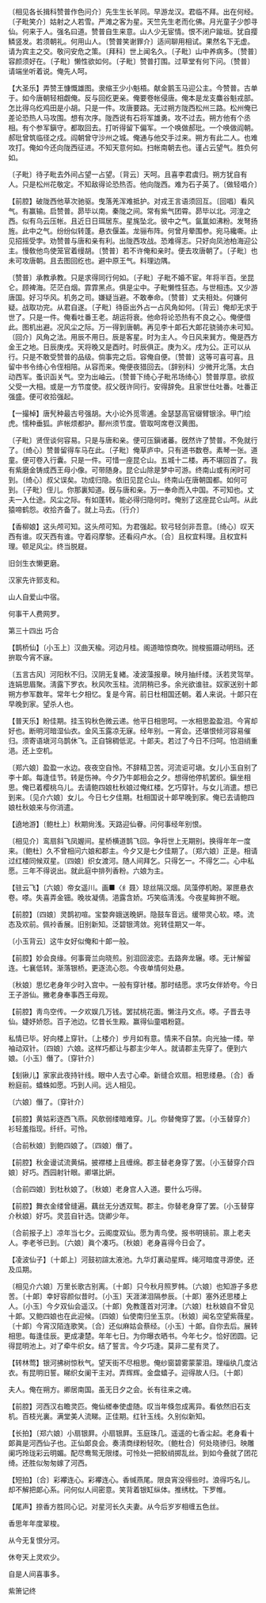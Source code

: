<!-- { "loadSidebar": true } -->
〔相见各长揖科赞普作色问介〕先生生长羊同。早游龙汉。君临不拜。出在何经。〔子毗笑介〕姑射之人若雪。严滩之客为星。天竺先生老而化佛。月光童子少卽寻仙。何来于人。强名曰道。赞普自生来意。山人少无宦情。恨不闭户踰垣。犹自撄鳞竖发。若须朝礼。何用山人。〔赞普笑谢罪介〕适间聊用相试。果然名下无虚。请为宾主之交。敬问安危之策。〔拜科〕世上闻名久。〔子毗〕山中养病多。〔赞普〕容颜须好在。〔子毗〕懒性欲如何。〔子毗〕赞普打围。过草堂有何下问。〔赞普〕请端坐听着说。俺先人呵。 

【大圣乐】弄赞王慷慨雄图。隶缩王少小魁梧。献金鹅玉马迎公主。今赞普。古单于。如今唐朝轻相觑俺。反与回纥更亲。俺要卷帐侵唐。俺本是龙支麋谷魁戎部。怎比得乌纥鸡田是小胡。只是一件。攻唐要路。无过朔方陇西松州三路。松州俺已差论恐热人马攻围。想有次序。陇西说有石将军雄勇。攻不过去。朔方他有个丞相。有个参军鎭守。都取回去。打听得留下偏军。一个唤做郝玭。一个唤做阎朝。郝玭曾筑临径之戍。阎朝曾守沙州之城。俺通与他交手过来。朔方有此二人。也难攻打。俺如今还向陇西征进。不知天意何如。扫帐南朝去也。谨占云望气。胜负何如。

〔子毗〕待子毗去外间占望一占望。〔背云〕天呵。且喜李君虞归。朔方犹自有人。只是松州花敬定。不知敌得论恐热否。他向陇西。难为石子英了。〔做轻唱介〕 

【前腔】破陇西他草次驰驱。曳落羌浑难抵护。对戎王言语须回互。〔回唱〕看风气。有赢输。启赞普。昴毕以南。秦陇之间。常有紫气团霄。昴毕以北。河湟之西。似有乌云压帐。且近日日珥居东。星旄坠北。彼中之气。氤氲如沸粉。发弩扬旌。此中之气。纷纷似转蓬。悬衣偃盖。龙骊布阵。何曾月晕围参。宛马纔嘶。止见招摇受孛。劝赞普与唐和亲有利。出陇西攻战。恐难得志。只好向凤池柏海迎公主。慢敎他鸟使笼官着缦胡。〔赞普〕若不许俺和亲时。便去攻唐朝了。〔子毗〕也未可攻唐朝。且去图回纥也。避中原王气。料理边隅。

〔赞普〕承教承教。只是求得同行何如。〔子毗〕子毗不婚不宦。年将半百。坐昆仑。顾裨海。茫茫白烟。霏霏黑点。俱是尘中。子毗懒性狂态。与世相违。又少游唐国。好习华风。机务之司。嫌疑当避。不敢奉命。〔赞普〕丈夫相处。何嫌何疑。战取功完。从君自遂。〔子毗〕待臣出外占一占风角如何。〔背云〕俺却无求于世了。只是一件。俺看吐番王老。胡运将衰。他命将论恐热有不良之心。俺便借此。图机出避。况风尘之际。万一得到唐朝。再见李十郞石大郞花骁骑亦未可知。〔回介〕风角之法。用辰不用日。辰是客星。时为主人。今日风来巽方。俺是西方金王之地。日辰庚戌。天将晚又是酉时。时辰俱正。庚为义。戌为公。正可以从行。只是不敢受赞普的品级。倘事完之后。容俺自便。〔赞普〕这等可喜可喜。且留中书令绮心令侄相陪。从容而来。俺便夜猎回去。〔辞别科〕少微开北落。太白动西军。蚤识函关气。空为出岫云。〔赞普下绮心子毗吊场绮心〕赞普厚意。欲叔父受一大相。或是一方节度使。叔父旣许同行。安得辞免。且家世仕吐番。吐番正强盛。便可收拾强起。 

【一撮棹】唐髠种最古号强胡。大小论外觅零逋。金瑟瑟高官缀臂银涂。甲门绘虎。懦种垂狐。庐帐烦都护。鄯州须节度。管取呵席卷汉黄图。

〔子毗〕贤侄谈何容易。只是与唐和亲。便可压鎭诸蕃。旣然许了赞普。不免就行了。〔绮心〕赞普留得车马在此。〔子毗〕俺草庐中。只有道书数卷。素琴一张。道童。便可卷入行囊。只是一件。可惜一座昆仑山。五城十二楼。再不堪回首了。我有紫磨金铸成西王母小像。可带随身。昆仑山除是梦中可游。终南山或有闲时可到。〔绮心〕叔父误矣。功成归隐。依旧见昆仑山。终南山在唐朝国都。如何可到。〔子毗〕侄儿。你那裏知道。旣与唐和亲。万一奉命而入中国。不可知也。丈夫一入仕途。风尘之际。有如蓬转。能必得归隐何时。俺别了这座昆仑山呵。从此猿啼鹤怨。收拾齐备了。就上马去。〔行介〕 

【香柳娘】这头颅可知。这头颅可知。为君强起。软弓轻剑非吾意。〔绮心〕叹天西有谁。叹天西有谁。守着闷摩黎。还看闷卢水。〔合〕且权宜料理。且权宜料理。顿足风尘。终当脱屣。

旧剑生衣懒更磨。

汉家先许郅支和。

山人自爱山中宿。

何事干人费网罗。 

第三十四出
巧合

【鹊桥仙】〔小玉上〕汉曲天楡。河边月桂。阁道暗惊商吹。抛梭振蹑动明珰。还拚取今宵不寐。

〔五言古风〕河阳秋不归。汉阴无复緖。凌波藻报章。映月抽纤缕。沃若灵驾举。连娟思眉聚。淸露下罗衣。秋风吹玉柱。流阴稍已多。余光欲谁驻。奴家送别十郞朔方参军数年。常年七夕相忆。复是今宵。前日杜相国还朝。着人来说。十郞只在早晚到家。望杀人也。 

【普天乐】盼佳期。挂玉钩秋色微云递。他平日相思呵。一水相思盈盈泪。今宵却好也。断明河暗湿仙衣。金风玉露凉无寐。经年别。一宵会。还堪恨倾河容易催归。须寄语塡河乌鹊休飞。正自锦稠低泥。十郞夫。若过了今日不归呵。怕泪绡重浥。还上空机。

〔郑六娘〕盈盈一水边。夜夜空自怜。不辞精卫苦。河流讵可塡。女儿小玉自别了李十郞。每逢佳节。转是伤神。今夕乃牛郞相会之夕。想得他停机罢织。鎭坐相思。俺已着樱桃乌儿。去请鲍四娘杜秋娘过俺红楼。乞巧穿针。与女儿消遣。想已到来。〔见介六娘〕女儿。今日七夕佳期。杜相国说十郞早晚到家。俺已去请鲍四娘杜秋娘来与你消遣。 

【遶地游】〔鲍杜上〕秋期尙浅。天路迎仙眷。问何事经年别恨。

〔相见介〕鸾扇斜飞凤媉间。星桥横道鹊飞回。争将世上无期别。换得年年一度来。〔鲍杜〕久不曾相问六娘和郡主。今夕又是七夕佳期了。〔郑六娘〕正是。相请过红楼同候双星。〔四娘〕织女渡河。随人间拜乞。只得乞一。不得乞二。心中私愿。三年不得说出。就此庭中排列香粉。六娘为主。 

【驻云飞】〔六娘〕帝女遥川。画■〈纟聂〉琼丝隔汉烟。凤藻停机盼。翠匣悬衣卷。嗏。失喜弄金钿。晚妆凝倩。浥露含娇。巧笑临淸浅。今夜星眸拚不眠。

【前腔】〔四娘〕灵鹊初喧。宝婺奔娥送晚姸。隐鼓车音远。缓带灵心软。嗏。流态及欢前。佩袊香展。旧别新知。泛碧银湾敛。宛转佳期又一年。

〔小玉背云〕这牛女好似俺和十郞一般。 

【前腔】妙会良缘。何事膏兰向晓煎。别泪回波恋。去路奔龙辗。嗏。无计解留连。七襄低转。渐落银桥。更逐流心怨。今夜单情何处悬。

〔秋娘〕思忆老身年少时入宫中。一般有穿针楼。那时结愿。求巧女伴娇夸。今日王子游仙。撇老身奉事西王母观。 

【前腔】靑鸟空传。一夕欢娱几万钱。罢拭桃花面。懒注丹文点。嗏。子晋去寻仙。婕妤娇怨。百子池边。忆昔长生殿。赢得仙童唱粉筵。

私情已毕。好向楼上穿针。〔上楼介〕步月如有意。情来不自禁。向光抽一缕。举袖动双针。〔四娘〕六娘。这样巧都让与郡主少年人。就请郡主先穿了。便到六娘。〔小玉〕僭了。〔穿针介〕 

【刬锹儿】家家此夜持针线。眼中人去寸心牵。新缝合欢扇。相思缕悬。〔合〕香粉庭前。蟢蛛如愿。巧到人间。远人相见。

〔六娘〕僭了。〔穿针介〕 

【前腔】黄姑彩逐西飞燕。风欹弱缕暗难穿。儿。你替俺穿了罢。〔小玉替穿介〕衫轻羞指现。纤纤。可怜。

〔合前秋娘〕到鲍四娘了。〔四娘〕僭了。 

【前腔】秋金谩试流黄绢。披襟楼上且缠绵。郡主替老身穿了罢。〔小玉替穿介四娘〕好巧。西园射针眼。卿堪比姸。

〔合前四娘〕到杜秋娘了。〔秋娘〕老身宫人入道。要什么巧得。 

【前腔】舞衣金缕曾缝遍。藕丝无分透双鸳。郡主。你替老身穿了罢。〔小玉替穿介秋娘〕好巧。灵芸自针选。饶卿少年。

〔合前报子上〕凉年当七夕。云阁度双仙。愿为靑鸟使。报书明镜前。禀上老夫人。李老爷已到。〔六娘〕眞个凑巧。〔秋娘〕老身喜得今日会了。 

【凌波仙子】〔十郞上〕河鼓初諠太液池。九华灯裏动星辉。绳河暗度寻源使。还及瓜期。

〔相见介六娘〕万里长歌古别离。〔十郞〕只今秋月照罗帏。〔六娘〕也知游子多悲苦。〔十郞〕幸好容颜似昔时。〔小玉〕天涯涕泪隔参辰。〔十郞〕塞外还思楼上人。〔小玉〕今夕双仙会遥汉。〔十郞〕免教蓬首对河津。〔六娘〕杜秋娘自不曾见十郞。又鲍四娘也在此迎候。〔四娘〕仙使南归坐玉京。〔秋娘〕闻名空望紫薇星。〔十郞〕今宵汉陌连歌笑。〔合〕还似麻姑会蔡经。〔小玉〕十郞。自你去后。展转相思。每逢佳辰。更成凄楚。年年七日。为你曝衣晒书。今年七夕。恰好团圆。记得昆明池上。对了牵牛织女。结了誓言。今夕巧逢。莫非二星有灵了。 

【转林莺】银河拂树惊秋气。望天街不尽相思。俺纱窗碧雾蒙蒙泪。理缁纨几度沾衣。有昆明旧誓。睇织女阑干主对。弄辉辉。金盘蟢子。迎得故人归。〔十郞〕 

夫人。俺在朔方。卿居南国。虽无日夕之会。长有往来之魂。 

【前腔】河西汉右瞻灵匹。俺仙槎奉使虚随。叹当年倏忽成离异。看依然旧石支机。百枝光裏。满堂美人流睇。正佳期。红针玉线。久别似新知。

【长拍】〔郑六娘〕小扇银屛。小扇银屛。玉庭珠几。遥遥的七香尘起。老身看十郞眞是河西仙子也。正仙郞良会。奏淸商绿粉轻吹。〔鲍杜合〕何处晓骖归。映雕阑巧玲珑彩云明媚。配尽鸯鸳无限缕。可怜处一把鲛绡掷乱丝。到如今叠就了团花绮。还胜似匆匆嫁了河西。

【短拍】〔合〕彩襻连心。彩襻连心。香缄燕尾。限良宵没得些时。浪得巧名儿。却不解把郞心系。问何似人间密意。笑背着银缸纵体。推绣枕。下罗帷。

【尾声】捺香方胜同心记。对星河长久夫妻。从今后岁岁相缠五色丝。

香思年年度翠梭。

从今无复恨分河。

休夸天上灵欢少。

自是人间喜事多。 

紫箫记终 
